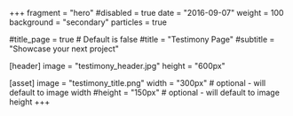 +++
fragment = "hero"
#disabled = true
date = "2016-09-07"
weight = 100
background = "secondary"
particles = true

#title_page = true # Default is false
#title = "Testimony Page"
#subtitle = "Showcase your next project"

[header]
  image = "testimony_header.jpg"
  height = "600px"

[asset]
  image = "testimony_title.png"
  width = "300px" # optional - will default to image width
  #height = "150px" # optional - will default to image height
+++